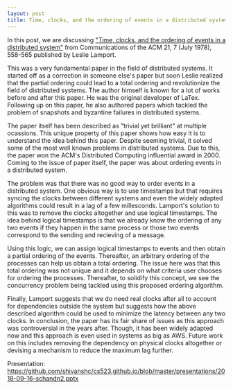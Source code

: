 ```yaml
---
layout: post
title: Time, clocks, and the ordering of events in a distributed system.
---
```


In this post, we are discussing ["Time, clocks, and the ordering of events in a distributed system"](https://www.microsoft.com/en-us/research/publication/time-clocks-ordering-events-distributed-system/) from Communications of the ACM 21, 7 (July 1978), 558-565 published by Leslie Lamport.

This was a very fundamental paper in the field of distributed systems. It started off as a correction in someone else's paper but soon Leslie realized that the partial ordering could lead to a total ordering and revolutionize the field of distributed systems. The author himself is known for a lot of works before and after this paper. He was the original developer of LaTex. Following up on this paper, he also authored papers which tackled the problem of snapshots and byzantine failures in distributed systems.

The paper itself has been described as "trivial yet brilliant" at multiple ocassions. This unique property of this paper shows how easy it is to understand the idea behind this paper. Despite seeming trivial, it solved some of the most well known problems in distributed systems. Due to this, the paper won the ACM's Distributed Computing influential award in 2000. Coming to the issue of paper itself, the paper was about ordering events in a distributed system.

The problem was that there was no good way to order events in a distributed system. One obvious way is to use timestamps but that requires syncing the clocks between different systems and even the widely adapted algorithms could result in a lag of a few millesconds. Lamport's solution to this was to remove the clocks altogether and use logical timestamps. The idea behind logical timestamps is that we already know the ordering of any two events if they happen in the same process or those two events correspond to the sending and recieving of a message. 

Using this logic, we can assign logical timestamps to events and then obtain a partial ordering of the events. Thereafter, an arbitrary ordering of the processes can help us obtain a total ordering. The issue here was that this total ordering was not unique and it depends on what criteria user chooses for ordering the processes. Thereafter, to solidify this concept, we see the concurrency problem being tackled using this proposed ordering algorithm. 

Finally, Lamport suggests that we do need real clocks after all to account for dependencies outside the system but suggests how the above described algorithm could be used to minimize the latency between any two clocks. In conclusion, the paper has its fair share of issues as this approach was controversial in the years after. Though, it has been widely adapted now and this approach is even used in systems as big as AWS. Future work on this includes removing the dependency on physical clocks altogether or devising a mechanism to reduce the maximum lag further.

Presentation: https://github.com/shivanshc/cs523.github.io/blob/master/presentations/2018-09-16-schandn2.pptx
